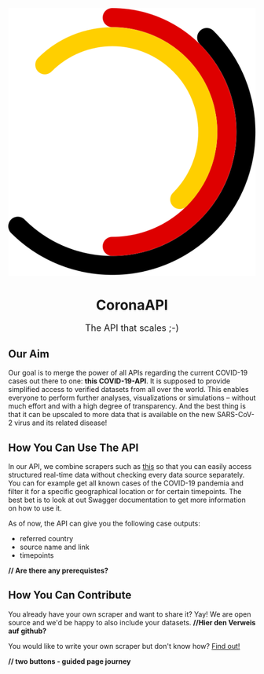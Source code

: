<div style="text-align:center">
  <img src="./assets/Ringe.svg" alt="logo">
  <h1>CoronaAPI</h1>
  <p style="font-size: 1.3em;">The API that scales ;-)</p>
</div>

## Our Aim 
Our goal is to merge the power of all APIs regarding the current COVID-19 cases out there to one: **this COVID-19-API**. It is supposed to provide simplified access to verified datasets from all over the world. This enables everyone to perform further analyses, visualizations or simulations – without much effort and with a high degree of transparency. 
And the best thing is that it can be upscaled to more data that is available on the new SARS-CoV-2 virus and its related disease!

## How You Can Use The API
In our API, we combine scrapers such as [this](https://coronadatascraper.com) so that you can easily access structured real-time data without checking every data source separately. You can for example get all known cases of the COVID-19 pandemia and filter it for a specific geographical location or for certain timepoints.
The best bet is to look at out Swagger documentation to get more information on how to use it.

As of now, the API can give you the following case outputs:
- referred country
- source name and link
- timepoints

**// Are there any prerequistes?**



## How You Can Contribute
You already have your own scraper and want to share it? Yay! We are open source and we'd be happy to also include your datasets. **//Hier den Verweis auf github?**

You would like to write your own scraper but don't know how? [Find out!](https://github.com/CoronaAPI/coronadatascraper) 

**// two buttons - guided page journey**

